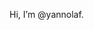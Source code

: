 Hi, I’m @yannolaf.

<!---
yannolaf/yannolaf is a ✨ special ✨ repository because its `README.md` (this file) appears on your GitHub profile.
You can click the Preview link to take a look at your changes.
--->
